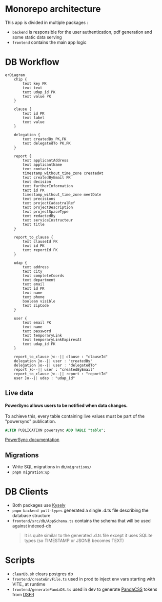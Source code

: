 # Monorepo architecture

This app is divided in multiple packages :

- `backend` is responsible for the user authentication, pdf generation and some static data serving
- `frontend` contains the main app logic

# DB Workflow

```mermaid
erDiagram
    chip {
        text key PK
        text text
        text udap_id PK
        text value PK
    }

    clause {
        text id PK
        text label
        text value
    }

    delegation {
        text createdBy PK,FK
        text delegatedTo PK,FK
    }

    report {
        text applicantAddress
        text applicantName
        text contacts
        timestamp_without_time_zone createdAt
        text createdByEmail FK
        text decision
        text furtherInformation
        text id PK
        timestamp_without_time_zone meetDate
        text precisions
        text projectCadastralRef
        text projectDescription
        text projectSpaceType
        text redactedBy
        text serviceInstructeur
        text title
    }

    report_to_clause {
        text clauseId FK
        text id PK
        text reportId FK
    }

    udap {
        text address
        text city
        text completeCoords
        text department
        text email
        text id PK
        text name
        text phone
        boolean visible
        text zipCode
    }

    user {
        text email PK
        text name
        text password
        text temporaryLink
        text temporaryLinkExpiresAt
        text udap_id FK
    }

    report_to_clause }o--|| clause : "clauseId"
    delegation }o--|| user : "createdBy"
    delegation }o--|| user : "delegatedTo"
    report }o--|| user : "createdByEmail"
    report_to_clause }o--|| report : "reportId"
    user }o--|| udap : "udap_id"

```

## Live data

#### PowerSync allows users to be notified when data changes.

To achieve this, every table containing live values must be part of the "powersync" publication.

```sql
ALTER PUBLICATION powersync ADD TABLE "table";
```

[PowerSync documentation](https://docs.powersync.com/intro/powersync-overview)

## Migrations

- Write SQL migrations in `db/migrations/`
- `pnpm migration:up`

# DB Clients

- Both packages use [Kysely](https://kysely.dev/)
- `pnpm backend pull-types` generated a single .d.ts file describing the database structure
- `frontend/src/db/AppSchema.ts` contains the schema that will be used against indexed-db
  > It is quite similar to the generated .d.ts file except it uses SQLite types (so TIMESTAMP or JSONB becomes TEXT)

# Scripts

- `clearDb.sh` clears postgres db
- `frontend/createEnvFile.ts` used in prod to inject env vars starting with VITE\_ at runtime
- `frontend/generatePandaDS.ts` used in dev to generate [PandaCSS](https://panda-css.com/docs/theming/tokens) tokens
  from [DSFR](https://github.com/GouvernementFR/dsfr)
